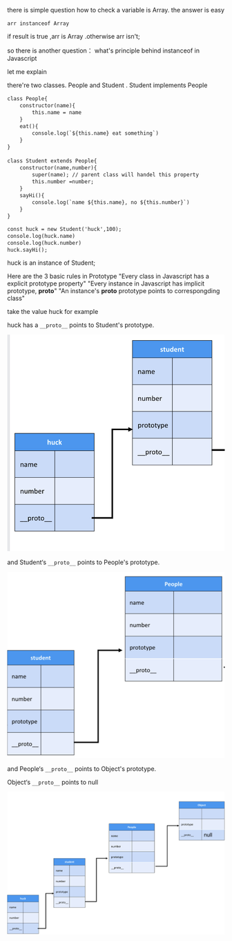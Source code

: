 there is simple question how to check a variable is Array.
the answer is easy 
```
arr instanceof Array
```
if result is true  ,arr is Array .otherwise  arr isn't;

so there is another question：  what's  principle behind instanceof in Javascript

let me explain

there're two classes. People and Student . Student implements People
```
class People{
    constructor(name){
        this.name = name
    }
    eat(){
        console.log(`${this.name} eat something`)
    }
}

class Student extends People{
    constructor(name,number){
        super(name); // parent class will handel this property
        this.number =number;
    }
    sayHi(){
        console.log(`name ${this.name}, no ${this.number}`)
    }
}
```

```
const huck = new Student('huck',100);
console.log(huck.name)
console.log(huck.number)
huck.sayHi();
```

huck is an instance of Student;

Here are the 3 basic rules in Prototype
"Every class in Javascript has a explicit prototype property"
"Every instance in Javascript has implicit prototype, __proto__"
"An instance's __proto__ prototype points to correspongding class"

take the value huck for example 

huck has a `__proto__`  points to Student's prototype.

![protytype](./images/prototype/p1@2x.png)

and Student‘s  `__proto__`  points to People's prototype.

![protytype](./images/prototype/p2@2x.png)

and People‘s  `__proto__`  points to Object's prototype.


Object‘s  `__proto__`  points to null

![protytype](./images/prototype/p3@2x.png)
